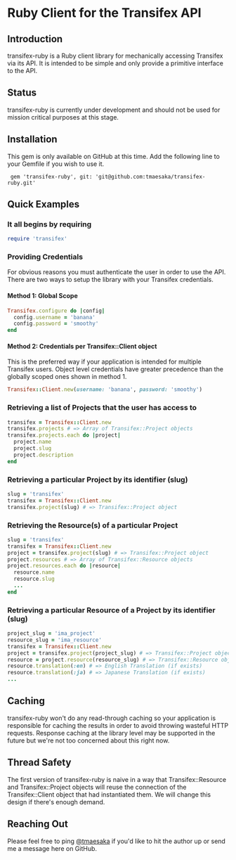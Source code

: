 # Ruby Client for the Transifex API

## Introduction

transifex-ruby is a Ruby client library for mechanically accessing Transifex via its API. It is intended to be simple and only provide a primitive interface to the API.

## Status

transifex-ruby is currently under development and should not be used for mission critical purposes at this stage.

## Installation

This gem is only available on GitHub at this time. Add the following line to your Gemfile if you wish to use it.

     gem 'transifex-ruby', git: 'git@github.com:tmaesaka/transifex-ruby.git'

## Quick Examples

### It all begins by requiring

```ruby
require 'transifex'
```

### Providing Credentials

For obvious reasons you must authenticate the user in order to use the API. There are two ways to setup the library with your Transifex credentials.

#### Method 1: Global Scope

```ruby
Transifex.configure do |config|
  config.username = 'banana'
  config.password = 'smoothy'
end
```

#### Method 2: Credentials per Transifex::Client object

This is the preferred way if your application is intended for multiple Transifex users. Object level credentials have greater precedence than the globally scoped ones shown in method 1.

```ruby
Transifex::Client.new(username: 'banana', password: 'smoothy')
```

### Retrieving a list of Projects that the user has access to

```ruby
transifex = Transifex::Client.new
transifex.projects # => Array of Transifex::Project objects
transifex.projects.each do |project|
  project.name
  project.slug
  project.description
end
```

### Retrieving a particular Project by its identifier (slug)

```ruby
slug = 'transifex'
transifex = Transifex::Client.new
transifex.project(slug) # => Transifex::Project object
```

### Retrieving the Resource(s) of a particular Project

```ruby
slug = 'transifex'
transifex = Transifex::Client.new
project = transifex.project(slug) # => Transifex::Project object
project.resources # => Array of Transifex::Resource objects
project.resources.each do |resource|
  resource.name
  resource.slug
  ...
end

```

### Retrieving a particular Resource of a Project by its identifier (slug)

```ruby
project_slug = 'ima_project'
resource_slug = 'ima_resource'
transifex = Transifex::Client.new
project = transifex.project(project_slug) # => Transifex::Project object
resource = project.resource(resource_slug) # => Transifex::Resource object
resource.translation(:en) # => English Translation (if exists)
resource.translation(:ja) # => Japanese Translation (if exists)
...
```

## Caching

transifex-ruby won't do any read-through caching so your application is responsible for caching the results in order to avoid throwing wasteful HTTP requests. Response caching at the library level may be supported in the future but we're not too concerned about this right now.

## Thread Safety

The first version of transifex-ruby is naive in a way that Transifex::Resource and Transifex::Project objects will reuse the connection of the Transifex::Client object that had instantiated them. We will change this design if there's enough demand.

## Reaching Out

Please feel free to ping [@tmaesaka](http://twitter.com/tmaesaka) if you'd like to hit the author up or send me a message here on GitHub.
